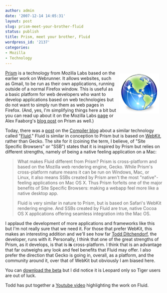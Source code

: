 ```yaml
---
author: admin
date: '2007-12-14 14:05:31'
layout: post
slug: prism-meet-your-brother-fluid
status: publish
title: Prism, meet your brother, Fluid
wordpress_id: '2137'
categories:
- Mozilla
- Technology
---
```


<p align="center"><img src="/images/fluid_icon.png" alt="Fluid" align="right" hspace="10" vspace="10" /> </p>

<a href="http://labs.mozilla.com/2007/10/prism/">Prism</a> is a technology from Mozilla Labs based on the earlier work on Webrunner. It allows websites, such as Gmail, to be run as their own applications, running outside of a normal Firefox window. This is useful as a basic platform for web developers who want to develop applications based on web technologies but do not want to simply run them as web pages in Firefox. (And, yes, I'm simplifying things here a bit but you can read up about it on the Mozilla Labs <a href="http://labs.mozilla.com/2007/10/prism/">page</a> or Alex Faaborg's <a href="http://blog.mozilla.com/faaborg/2007/10/24/prism/">blog post</a> on Prism as well.)

Today, there was a <a href="http://blog.wired.com/monkeybites/2007/12/fluid-brings-we.html">post</a> on the <a href="http://blog.wired.com/monkeybites/">Compiler blog</a> about a similar technology called "<a href="http://fluidapp.com/">Fluid</a>." Fluid is similar in conception to Prism but is based on <a href="http://webkit.org/">WebKit</a>, rather than Gecko. The site for it (coining the term, I believe, of "Site Specific Browsers" or "SSB") states that it is inspired by Prism but relies on different strengths, namely of being a native feeling application on a Mac:

<blockquote>What makes Fluid different from Prism? Prism is cross-platform and based on the Mozilla web rendering engine, Gecko. While Prism's cross-platform nature means it can be run on Windows, Mac, or Linux, it also means SSBs created by Prism aren't the most "native"-feeling applications on Mac OS X. Thus Prism forfeits one of the major benefits of Site Specific Browsers: making a webapp feel more like a native desktop app.

Fluid is very similar in nature to Prism, but is based on Safari's WebKit rendering engine. And SSBs created by Fluid are true, native Cocoa OS X applications offering seamless integration into the Mac OS.</blockquote>

I applaud the development of more applications and frameworks like this but I'm not really sure that we need it. For those that prefer WebKit, this makes an interesting addition and we'll see how far <a href="http://ditchnet.org/">Todd Ditchendorf</a>, the developer, runs with it. Personally, I think that one of the great strengths of Prism, as it develops, is that is <strong>is</strong> cross-platform. I think that is an advantage that far outweighs any look and feel benefits that Fluid may offer. I also prefer the direction that Gecko is going in, overall, as a platform, and the community around it, over that of WebKit but obviously I am biased here.

You can <a href="http://fluidapp.com/dist/Fluid.dmg.zip">download the beta</a> but I did notice it is Leopard only so Tiger users are out of luck.

Todd has put together a <a href="http://www.youtube.com/watch?v=0C0jaaB2w0U">Youtube video</a> highlighting the work on Fluid.
